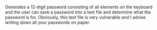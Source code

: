 Generates a 12-digit password consisting of all elements on the keyboard and the user can save a password into a text file and determine what the password is for. Obviously, this text file is very vulnerable and I advise writing down all your passwords on paper.
